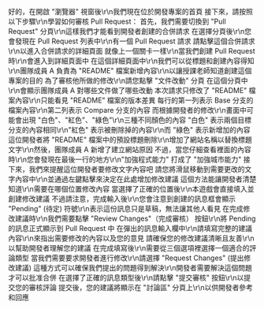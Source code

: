 好的，在開啟 "瀏覽器" 視窗後\r\n我們現在位於開發專案的首頁
接下來，請按照以下步驟\r\n學習如何審核 Pull Request：
首先，我們需要切換到 "Pull Request" 分頁\r\n這樣我們才能看到開發者創建的合併請求
在選擇分頁後\r\n您會發現在 Pull Request 列表中\r\n有一個 Pull Request 請求
請點擊這個合併請求\r\n以進入合併請求的詳細頁面
就像上一個關卡一樣\r\n當我們創建 Pull Request 時\r\n會進入到詳細頁面中
在這個詳細頁面中\r\n我們可以從標題和創建內容得知\r\n團隊成員 A 負責為 "README" 檔案新增內容\r\n以讓授課老師知道創建這個專案的目的
為了審核他所做的修改\r\n請您點擊 "文件改動" 分頁
在這個分頁中\r\n會顯示團隊成員 A 對哪些文件做了哪些改動
本次請求只修改了 "README" 檔案內容\r\n只能看見 "README" 檔案的版本差異
每行的第一列表示 Base 分支的檔案內容\r\n第二列表示 Compare 分支的內容
而根據開發者的修改\r\n畫面中可能會出現 "白色"、"紅色"、"綠色"\r\n三種不同顏色的內容
"白色" 表示兩個目標分支的內容相同\r\n"紅色" 表示被刪除掉的內容\r\n而 "綠色" 表示新增加的內容
這位開發者將 "README" 檔案中的預設標題刪除\r\n增加了網站名稱以替換標題文字\r\n然後，團隊成員 A 新增了建立網站原因
不過，當您仔細查看裡面的內容時\r\n您會發現在最後一行的地方\r\n"加強程式能力" 打成了 "加強城市能力"
接下來，我們來提醒這位開發者要修改文字內容吧
請您將滑鼠移動到需要更改的文字內容中\r\n並通過左鍵點擊來決定在此處增加修改建議
這個方法能讓開發者清楚知道\r\n需要在哪個位置修改內容
當選擇了正確的位置後\r\n本遊戲會直接填入並創建修改建議
不過請注意，完成輸入後\r\n您會注意到創建的訊息框會顯示 "Pending" (待定) 符號\r\n表示這份訊息只是草稿，無法讓其他人看見
在完成修改建議時\r\n我們需要點擊 "Review Changes"（完成審核） 按鈕\r\n將 Pending 的訊息正式顯示到 Pull Request 中
在彈出的訊息輸入欄中\r\n請填寫完整的建議內容\r\n來指出需要修改的內容以及您的意見
請確保您的修改建議清晰且友善\r\n以幫助開發者理解您的建議
在完成填寫後\r\n需要從三個選項裡選擇一個適合的評論類型
當我們需要要求開發者進行修改\r\n請選擇 "Request Changes" (提出修改建議)
這種方式可以確保我們提出的問題得到解決\r\n開發者需要解決這個問題才可以批准合併
在選擇了正確的訊息類型後\r\n請點擊 "提交審核" 按鈕\r\n以提交您的審核評論
提交後，您的建議將顯示在 "討論區" 分頁上\r\n以供開發者參考和回應